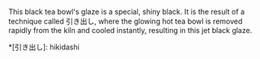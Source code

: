This black tea bowl's glaze is a special, shiny black. It is the result of a technique called 引き出し, where the glowing hot tea bowl is removed rapidly from the kiln and cooled instantly, resulting in this jet black glaze.

*[引き出し]: hikidashi
